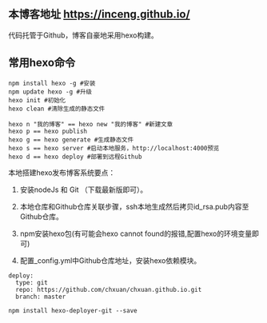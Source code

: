 ## 本博客地址 https://inceng.github.io/

代码托管于Github，博客自豪地采用hexo构建。

## 常用hexo命令

```
npm install hexo -g #安装  
npm update hexo -g #升级  
hexo init #初始化
hexo clean #清除生成的静态文件

hexo n "我的博客" == hexo new "我的博客" #新建文章
hexo p == hexo publish
hexo g == hexo generate #生成静态文件
hexo s == hexo server #启动本地服务，http://localhost:4000预览
hexo d == hexo deploy #部署到远程Github
```

本地搭建hexo发布博客系统要点：
1. 安装nodeJs 和 Git （下载最新版即可）。

2. 本地仓库和Github仓库关联步骤，ssh本地生成然后拷贝id_rsa.pub内容至Github仓库。

3. npm安装hexo包(有可能会hexo cannot found的报错,配置hexo的环境变量即可)

4. 配置_config.yml中Github仓库地址，安装hexo依赖模块。
```
deploy:
  type: git
  repo: https://github.com/chxuan/chxuan.github.io.git
  branch: master
```
```
npm install hexo-deployer-git --save
```
